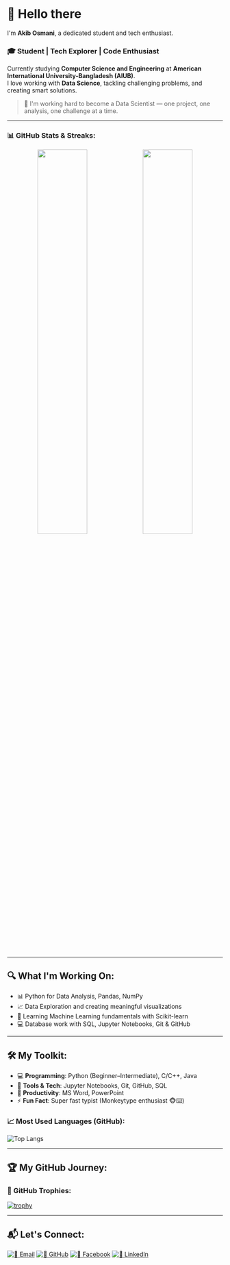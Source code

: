 # 👋 Hello there  
I'm **Akib Osmani**, a dedicated student and tech enthusiast.

### 🎓 Student | Tech Explorer | Code Enthusiast
Currently studying **Computer Science and Engineering** at **American International University-Bangladesh (AIUB)**.  
I love working with **Data Science**, tackling challenging problems, and creating smart solutions.

> 🚀 I'm working hard to become a Data Scientist — one project, one analysis, one challenge at a time.

---

### 📊 GitHub Stats & Streaks:
<p align="center">
  <img src="https://github-readme-stats.vercel.app/api?username=Akib-Osmani&show_icons=true&count_private=true&theme=default" width="48%" />
  <img src="https://streak-stats.demolab.com?user=Akib-Osmani&theme=default" width="48%" />
</p>

---

## 🔍 What I'm Working On:
- 📊 Python for Data Analysis, Pandas, NumPy  
- 📈 Data Exploration and creating meaningful visualizations  
- 🤖 Learning Machine Learning fundamentals with Scikit-learn  
- 💻 Database work with SQL, Jupyter Notebooks, Git & GitHub  

---

## 🛠 My Toolkit:
- 💻 **Programming**: Python (Beginner–Intermediate), C/C++, Java  
- 🔧 **Tools & Tech**: Jupyter Notebooks, Git, GitHub, SQL  
- 📝 **Productivity**: MS Word, PowerPoint  
- ⚡ **Fun Fact**: Super fast typist (Monkeytype enthusiast 🐵⌨️)

### 📈 Most Used Languages (GitHub):
![Top Langs](https://github-readme-stats.vercel.app/api/top-langs/?username=Akib-Osmani&layout=compact&langs_count=8&theme=default)

---

## 🏆 My GitHub Journey:
### 🏅 GitHub Trophies:
[![trophy](https://github-profile-trophy.vercel.app/?username=Akib-Osmani&theme=onestar&margin-w=10)](https://github.com/ryo-ma/github-profile-trophy)

---

## 📬 Let's Connect:
[![📧 Email](https://img.shields.io/badge/📧%20Email-akibosmani@gmail.com-red?style=flat-square&logo=gmail)](mailto:akibosmani@gmail.com)
[![🐙 GitHub](https://img.shields.io/badge/🐙%20GitHub-Akib--Osmani-black?style=flat-square&logo=github)](https://github.com/Akib-Osmani)
[![📘 Facebook](https://img.shields.io/badge/📘%20Facebook-akibosman02-1877F2?style=flat-square&logo=facebook)](https://www.facebook.com/akibosman02)
[![💼 LinkedIn](https://img.shields.io/badge/💼%20LinkedIn-akib--osmani02-blue?style=flat-square&logo=linkedin)](https://www.linkedin.com/in/akib-osmani02/)
